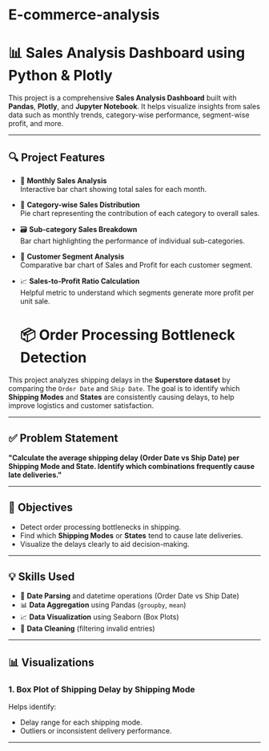# E-commerce-analysis
# 📊 Sales Analysis Dashboard using Python & Plotly

This project is a comprehensive **Sales Analysis Dashboard** built with **Pandas**, **Plotly**, and **Jupyter Notebook**. It helps visualize insights from sales data such as monthly trends, category-wise performance, segment-wise profit, and more.

---

## 🔍 Project Features

- 📅 **Monthly Sales Analysis**  
  Interactive bar chart showing total sales for each month.

- 📂 **Category-wise Sales Distribution**  
  Pie chart representing the contribution of each category to overall sales.

- 🗃️ **Sub-category Sales Breakdown**  
  Bar chart highlighting the performance of individual sub-categories.

- 👥 **Customer Segment Analysis**  
  Comparative bar chart of Sales and Profit for each customer segment.

- 📈 **Sales-to-Profit Ratio Calculation**  
  Helpful metric to understand which segments generate more profit per unit sale.

  # 📦 Order Processing Bottleneck Detection

This project analyzes shipping delays in the **Superstore dataset** by comparing the `Order Date` and `Ship Date`. The goal is to identify which **Shipping Modes** and **States** are consistently causing delays, to help improve logistics and customer satisfaction.

---

## ✅ Problem Statement

**"Calculate the average shipping delay (Order Date vs Ship Date) per Shipping Mode and State. Identify which combinations frequently cause late deliveries."**

---

## 🎯 Objectives

- Detect order processing bottlenecks in shipping.
- Find which **Shipping Modes** or **States** tend to cause late deliveries.
- Visualize the delays clearly to aid decision-making.

---

## 💡 Skills Used

- 📅 **Date Parsing** and datetime operations (Order Date vs Ship Date)
- 📊 **Data Aggregation** using Pandas (`groupby`, `mean`)
- 📈 **Data Visualization** using Seaborn (Box Plots)
- 🧼 **Data Cleaning** (filtering invalid entries)

---

## 📊 Visualizations

### 1. Box Plot of Shipping Delay by Shipping Mode

Helps identify:
- Delay range for each shipping mode.
- Outliers or inconsistent delivery performance.

---
